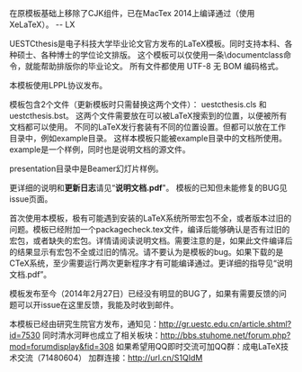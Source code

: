 在原模板基础上移除了CJK组件，已在MacTex 2014上编译通过（使用XeLaTeX）。 -- LX

UESTCthesis是电子科技大学毕业论文官方发布的LaTeX模板。同时支持本科、各种硕士、各种博士的学位论文排版。
这个模板可以仅使用一条\documentclass命令，就能帮助排版你的毕业论文。
所有文件都使用 UTF-8 无 BOM 编码格式。

本模板使用LPPL协议发布。

模板包含2个文件（更新模板时只需替换这两个文件）：
uestcthesis.cls 和 uestcthesis.bst。
这两个文件需要放在可以被LaTeX搜索到的位置，以便被所有文档都可以使用。
不同的LaTeX发行套装有不同的位置设置。但都可以放在工作目录中，例如example目录。
这样本模板只能被example目录中的文档所使用。example是一个样例，同时也是说明文档的源文件。

presentation目录中是Beamer幻灯片样例。

更详细的说明和**更新日志**请见“**说明文档.pdf**"。
模板的已知但未能修复的BUG见issue页面。

首次使用本模板，极有可能遇到安装的LaTeX系统所带宏包不全，或者版本过旧的问题。模板已经附加一个packagecheck.tex文件，编译后能够确认是否有过旧的宏包，或者缺失的宏包。详情请阅读说明文档。需要注意的是，如果此文件编译后的结果显示有宏包不全或过旧的情况。请不要认为是模板的bug。如果下载的是CTeX系统，至少需要运行两次更新程序才有可能编译通过。更详细的指导见“说明文档.pdf”。

模板发布至今（2014年2月27日）已经没有明显的BUG了，如果有需要反馈的问题可以开issue在这里反馈，我能及时收到邮件。

本模板已经由研究生院官方发布，通知见：http://gr.uestc.edu.cn/article.shtml?id=7530
同时清水河畔也成立了相关板块：http://bbs.stuhome.net/forum.php?mod=forumdisplay&fid=308
如果希望用QQ即时交流可加QQ群：成电LaTeX技术交流（71480604）
加群连接：http://url.cn/S1QIdM
